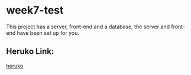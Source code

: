 # week7-test

This project has a server, front-end and a database, the server and front-end have been set up for you.

## Heruko Link:

[heruko](https://weekest.herokuapp.com/)
